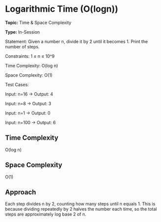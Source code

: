 # Logarithmic Time (O(logn))
**Topic:** Time & Space Complexity

**Type:** In-Session



Statement: Given a number n, divide it by 2 until it becomes 1. Print the number of steps. 

Constraints: 1 ≤ n ≤ 10^9 

Time Complexity: O(log n) 

Space Complexity: O(1) 

Test Cases: 

Input: n=16 → Output: 4 

Input: n=8 → Output: 3 

Input: n=1 → Output: 0 

Input: n=100 → Output: 6 

## Time Complexity
O(log n)

## Space Complexity
O(1)

## Approach
Each step divides n by 2, counting how many steps until n equals 1. This is because dividing repeatedly by 2 halves the number each time, so the total steps are approximately log base 2 of n.


